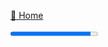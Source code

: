 [🏡 Home](../README.md)

<progress value="11" max="12" />

# Deploy to Vercel

TODO!

[👉 Next lesson](./12-wrapping-up.md)

---

Enjoyed the course? Follow me on [Twitter](https://twitter.com/jonmeyers_io) and subscribe to my [YouTube channel](https://www.youtube.com/jonmeyers).
